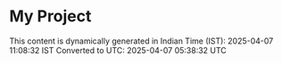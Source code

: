 # My Project

This content is dynamically generated in Indian Time (IST): 2025-04-07 11:08:32 IST
Converted to UTC: 2025-04-07 05:38:32 UTC
